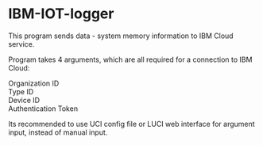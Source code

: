 # IBM-IOT-logger

This program sends data - system memory information to IBM Cloud service.  

Program takes 4 arguments, which are all required for a connection to IBM Cloud:  

Organization ID  
Type ID  
Device ID  
Authentication Token

Its recommended to use UCI config file or LUCI web interface for argument input, instead of manual input.
